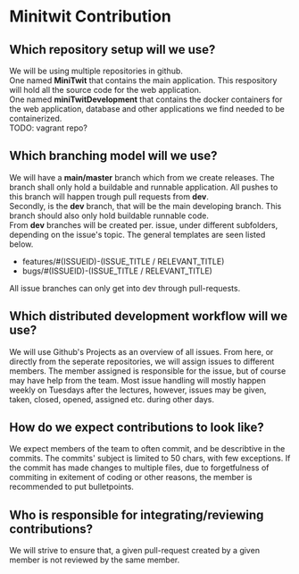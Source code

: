 # Minitwit Contribution

## Which repository setup will we use?
We will be using multiple repositories in github. <br>
One named <b>MiniTwit</b> that contains the main application. This respository will hold all the source code for the web application. <br>
One named <b>miniTwitDevelopment</b> that contains the docker containers for the web application, database and other applications we find needed to be containerized. <br>
TODO: vagrant repo? 

## Which branching model will we use?
We will have a <b>main/master</b> branch which from we create releases. The branch shall only hold a buildable and runnable application. All pushes to this branch will happen trough pull requests from <b>dev</b>.<br>
Secondly, is the <b>dev</b> branch, that will be the main developing branch. This branch should also only hold buildable runnable code. <br>
From <b>dev</b> branches will be created per. issue, under different subfolders, depending on the issue's topic. The general templates are seen listed below.
<ul>
    <li>features/#(ISSUEID)-(ISSUE_TITLE / RELEVANT_TITLE)</li>
    <li>bugs/#(ISSUEID)-(ISSUE_TITLE / RELEVANT_TITLE)
</ul>
All issue branches can only get into dev through pull-requests.

## Which distributed development workflow will we use?
We will use Github's Projects as an overview of all issues. From here, or directly from the seperate repositories, we will assign issues to different members. The member assigned is responsible for the issue, but of course may have help from the team. Most issue handling will mostly happen weekly on Tuesdays after the lectures, however, issues may be given, taken, closed, opened, assigned etc. during other days.

## How do we expect contributions to look like?
We expect members of the team to often commit, and be describtive in the commits. The commits' subject is limited to 50 chars, with few exceptions. If the commit has made changes to multiple files, due to forgetfulness of commiting in exitement of coding or other reasons, the member is recommended to put bulletpoints.

## Who is responsible for integrating/reviewing contributions?
We will strive to ensure that, a given pull-request created by a given member is not reviewed by the same member.